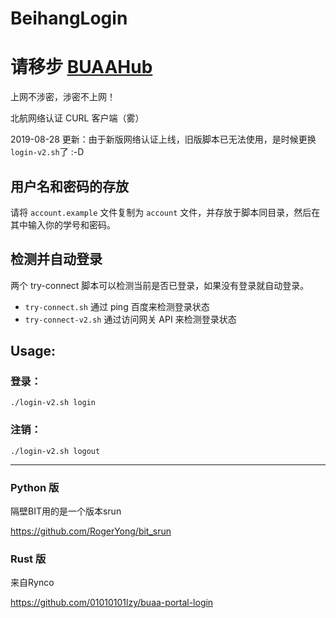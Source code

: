 # BeihangLogin

# 请移步 [BUAAHub](https://github.com/buaahub/BeihangLogin)

上网不涉密，涉密不上网！

北航网络认证 CURL 客户端（雾）

2019-08-28 更新：由于新版网络认证上线，旧版脚本已无法使用，是时候更换`login-v2.sh`了 :-D

## 用户名和密码的存放
请将 `account.example` 文件复制为 `account` 文件，并存放于脚本同目录，然后在其中输入你的学号和密码。

## 检测并自动登录

两个 try-connect 脚本可以检测当前是否已登录，如果没有登录就自动登录。

* `try-connect.sh` 通过 ping 百度来检测登录状态
* `try-connect-v2.sh` 通过访问网关 API 来检测登录状态

## Usage:

### 登录：

 ```./login-v2.sh login ```

### 注销：

 ```./login-v2.sh logout ```

-------
### Python 版

隔壁BIT用的是一个版本srun

https://github.com/RogerYong/bit_srun

### Rust 版
来自Rynco

https://github.com/01010101lzy/buaa-portal-login
